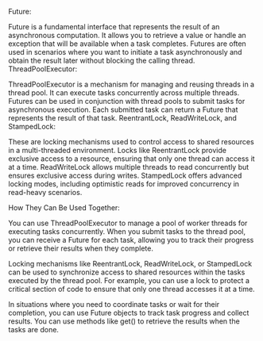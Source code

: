 Future:

Future is a fundamental interface that represents the result of an asynchronous computation. It allows you to retrieve a value or handle an exception that will be available when a task completes.
Futures are often used in scenarios where you want to initiate a task asynchronously and obtain the result later without blocking the calling thread.
ThreadPoolExecutor:

ThreadPoolExecutor is a mechanism for managing and reusing threads in a thread pool. It can execute tasks concurrently across multiple threads.
Futures can be used in conjunction with thread pools to submit tasks for asynchronous execution. Each submitted task can return a Future that represents the result of that task.
ReentrantLock, ReadWriteLock, and StampedLock:

These are locking mechanisms used to control access to shared resources in a multi-threaded environment.
Locks like ReentrantLock provide exclusive access to a resource, ensuring that only one thread can access it at a time.
ReadWriteLock allows multiple threads to read concurrently but ensures exclusive access during writes.
StampedLock offers advanced locking modes, including optimistic reads for improved concurrency in read-heavy scenarios.

How They Can Be Used Together:

You can use ThreadPoolExecutor to manage a pool of worker threads for executing tasks concurrently. When you submit tasks to the thread pool, you can receive a Future for each task, allowing you to track their progress or retrieve their results when they complete.

Locking mechanisms like ReentrantLock, ReadWriteLock, or StampedLock can be used to synchronize access to shared resources within the tasks executed by the thread pool. For example, you can use a lock to protect a critical section of code to ensure that only one thread accesses it at a time.

In situations where you need to coordinate tasks or wait for their completion, you can use Future objects to track task progress and collect results. You can use methods like get() to retrieve the results when the tasks are done.